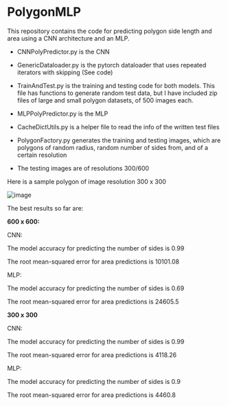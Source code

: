 # PolygonMLP

This repository contains the code for predicting polygon side length and area using a CNN architecture and an MLP. 

- CNNPolyPredictor.py is the CNN

- GenericDataloader.py is the pytorch dataloader that uses repeated iterators with skipping (See code)

- TrainAndTest.py is the training and testing code for both models. This file has functions to generate random test data, but I have included
zip files of large and small polygon datasets, of 500 images each.

- MLPPolyPredictor.py is the MLP 

- CacheDictUtils.py is a helper file to read the info of the written test files

- PolygonFactory.py generates the training and testing images, which are polygons of random radius, random number of sides from, and of a certain resolution

- The testing images are of resolutions 300/600 

Here is a sample polygon of image resolution 300 x 300

![image](https://user-images.githubusercontent.com/23439776/125388360-5ca21a80-e36d-11eb-9d4c-1ee62b7ec6e3.png)

The best results so far are:

**600 x 600:**

CNN: 

The model accuracy for predicting the number of sides is 0.99

The root mean-squared error for area predictions is 10101.08

MLP:

The model accuracy for predicting the number of sides is 0.69

The root mean-squared error for area predictions is 24605.5


**300 x 300**

CNN:

The model accuracy for predicting the number of sides is 0.99

The root mean-squared error for area predictions is 4118.26

MLP:

The model accuracy for predicting the number of sides is 0.9

The root mean-squared error for area predictions is 4460.8

